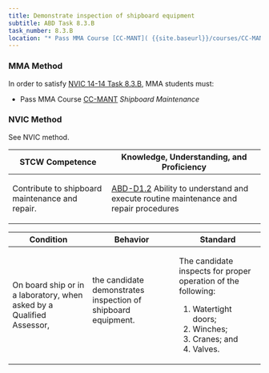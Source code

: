 ```yaml
---
title: Demonstrate inspection of shipboard equipment
subtitle: ABD Task 8.3.B 
task_number: 8.3.B
location: "* Pass MMA Course [CC-MANT]( {{site.baseurl}}/courses/CC-MANT) *Shipboard Maintenance*" 
---
```



### MMA Method

In order to satisfy  [NVIC 14-14  Task  8.3.B]({{site.baseurl}}/assets/images/nvic-14-14.pdf), MMA students must:

* Pass MMA Course [CC-MANT]( {{site.baseurl}}/courses/CC-MANT) *Shipboard Maintenance*


### NVIC Method

<a onclick="togglevisibility('nvic_methods')" >See NVIC method.</a>

<div id='nvic_methods' class='hide'>

<table>
<thead>
<tr>
<th class='forty'> STCW Competence </th>
<th class='sixty'> Knowledge, Understanding, and Proficiency </th>
</tr>
</thead>




<tbody>
<tr><td markdown='1'>

Contribute to shipboard maintenance and repair.

</td><td markdown='1'>

[ABD-D1.2](../../tables/25.html#ABD-D1.2) Ability to understand and execute routine maintenance and repair procedures

</td></tr>


</tbody>
</table>


<table>
<thead>
<tr><th class='twenty'>  Condition </th><th class='twenty'> Behavior </th><th  class='sixty'>Standard </th></tr>
</thead>
<tbody >



<tr><td markdown='1'>

On board ship or in a laboratory, when asked by a Qualified Assessor,

</td><td markdown='1'>

the candidate demonstrates inspection of shipboard equipment.

<br>

<div class="tooltip">
<span class="tooltiptext">
</span>
</div>


</td><td markdown='1'>

The candidate inspects for proper operation of the following:

1. Watertight doors;
2. Winches;
3. Cranes; and
4. Valves. 

</td></tr>
</tbody>
</table>
</div>
